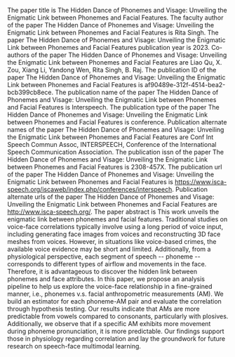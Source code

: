 The paper title is The Hidden Dance of Phonemes and Visage: Unveiling the Enigmatic Link between Phonemes and Facial Features.
The faculty author of the paper The Hidden Dance of Phonemes and Visage: Unveiling the Enigmatic Link between Phonemes and Facial Features is Rita Singh.
The paper The Hidden Dance of Phonemes and Visage: Unveiling the Enigmatic Link between Phonemes and Facial Features publication year is 2023.
Co-authors of the paper The Hidden Dance of Phonemes and Visage: Unveiling the Enigmatic Link between Phonemes and Facial Features are Liao Qu, X. Zou, Xiang Li, Yandong Wen, Rita Singh, B. Raj.
The publication ID of the paper The Hidden Dance of Phonemes and Visage: Unveiling the Enigmatic Link between Phonemes and Facial Features is af90489e-312f-4514-bea2-bcb399cb8ece.
The publication name of the paper The Hidden Dance of Phonemes and Visage: Unveiling the Enigmatic Link between Phonemes and Facial Features is Interspeech.
The publication type of the paper The Hidden Dance of Phonemes and Visage: Unveiling the Enigmatic Link between Phonemes and Facial Features is conference.
Publication alternate names of the paper The Hidden Dance of Phonemes and Visage: Unveiling the Enigmatic Link between Phonemes and Facial Features are Conf Int Speech Commun Assoc, INTERSPEECH, Conference of the International Speech Communication Association.
The publication issn of the paper The Hidden Dance of Phonemes and Visage: Unveiling the Enigmatic Link between Phonemes and Facial Features is 2308-457X.
The publication url of the paper The Hidden Dance of Phonemes and Visage: Unveiling the Enigmatic Link between Phonemes and Facial Features is https://www.isca-speech.org/iscaweb/index.php/conferences/interspeech.
Publication alternate urls of the paper The Hidden Dance of Phonemes and Visage: Unveiling the Enigmatic Link between Phonemes and Facial Features are http://www.isca-speech.org/.
The paper abstract is This work unveils the enigmatic link between phonemes and facial features. Traditional studies on voice-face correlations typically involve using a long period of voice input, including generating face images from voices and reconstructing 3D face meshes from voices. However, in situations like voice-based crimes, the available voice evidence may be short and limited. Additionally, from a physiological perspective, each segment of speech -- phoneme -- corresponds to different types of airflow and movements in the face. Therefore, it is advantageous to discover the hidden link between phonemes and face attributes. In this paper, we propose an analysis pipeline to help us explore the voice-face relationship in a fine-grained manner, i.e., phonemes v.s. facial anthropometric measurements (AM). We build an estimator for each phoneme-AM pair and evaluate the correlation through hypothesis testing. Our results indicate that AMs are more predictable from vowels compared to consonants, particularly with plosives. Additionally, we observe that if a specific AM exhibits more movement during phoneme pronunciation, it is more predictable. Our findings support those in physiology regarding correlation and lay the groundwork for future research on speech-face multimodal learning.
